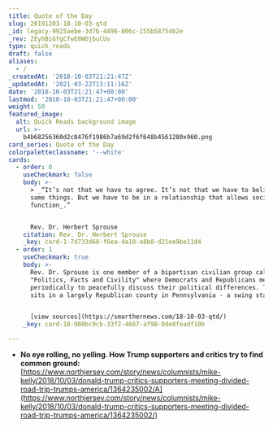 ```yaml
---
title: Quote of the Day
slug: 20191203-18-10-03-qtd
_id: legacy-9925aebe-3d7b-4496-806c-155b5875462e
_rev: ZEyhBiGfgCfwE8WOjbuCUv
type: quick_reads
draft: false
aliases:
  - /
_createdAt: '2018-10-03T21:21:47Z'
_updatedAt: '2021-03-22T13:11:16Z'
date: '2018-10-03T21:21:47+00:00'
lastmod: '2018-10-03T21:21:47+00:00'
weight: 50
featured_image:
  alt: Quick Reads background image
  url: >-
    b4b68256360d2c8476f1986b7a69d2f6f648b4561280x960.png
card_series: Quote of the Day
colorpaletteclassname: '--white'
cards:
  - order: 0
    useCheckmark: false
    body: >-
      > _“It’s not that we have to agree. It’s not that we have to believe the
      same things. But we have to be in a relationship that allows society to
      function_.”


      Rev. Dr. Herbert Sprouse
    citation: Rev. Dr. Herbert Sprouse
    _key: card-1-7d733d68-f6ea-4a18-a8b8-d21ee9be11d4
  - order: 1
    useCheckmark: true
    body: >-
      Rev. Dr. Sprouse is one member of a bipartisan civilian group called
      "Politics, Facts and Civility" where Democrats and Republicans meet
      periodically to peacefully discuss their political differences. The group
      sits in a largely Republican county in Pennsylvania - a swing state.


      [view sources](https://smarthernews.com/18-10-03-qtd/)
    _key: card-10-908bc9cb-33f2-4667-af98-0de8feadf10b

---
```

* **No eye rolling, no yelling. How Trump supporters and critics try to find common ground:**  
[https://www.northjersey.com/story/news/columnists/mike-kelly/2018/10/03/donald-trump-critics-supporters-meeting-divided-road-trip-trumps-america/1364235002/A](https://www.northjersey.com/story/news/columnists/mike-kelly/2018/10/03/donald-trump-critics-supporters-meeting-divided-road-trip-trumps-america/1364235002/)